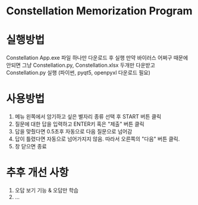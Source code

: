 Constellation Memorization Program
==
실행방법
===

Constellation App.exe 파일 하나만 다운로드 후 실행
만약 바이러스 어쩌구 때문에 안되면 그냥 Constellation.py, Constellation.xlsx 두개만 다운받고 
Constellation.py 실행 (파이썬, pyqt5, openpyxl 다운로드 필요)


사용방법
===
1. 메뉴 왼쪽에서 암기하고 싶은 별자리 종류 선택 후 START 버튼 클릭
2. 질문에 대한 답을 입력하고 ENTER키 혹은 "제출" 버튼 클릭
3. 답을 맞췄다면 0.5초후 자동으로 다음 질문으로 넘어감
4. 답이 틀렸다면 자동으로 넘어가지지 않음. 따라서 오른쪽의 "다음" 버튼 클릭.
5. 창 닫으면 종료 


추후 개선 사항
=== 
1. 오답 보기 기능 & 오답만 학습
2. ...


